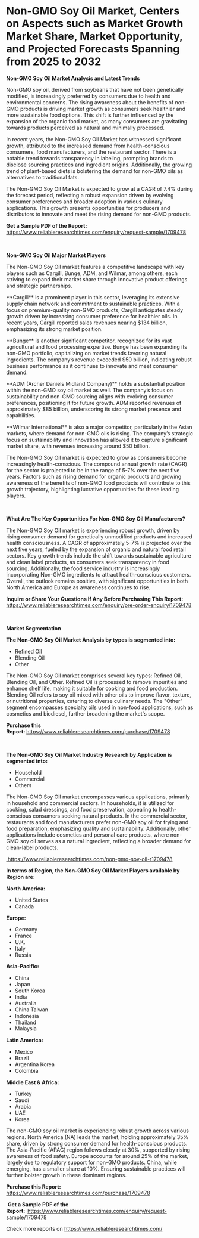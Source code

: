 <p><h1>Non-GMO Soy Oil Market, Centers on Aspects such as Market Growth Market Share, Market Opportunity, and Projected Forecasts Spanning from 2025 to 2032</h1></p><p><strong>Non-GMO Soy Oil Market Analysis and Latest Trends</strong></p>
<p><p>Non-GMO soy oil, derived from soybeans that have not been genetically modified, is increasingly preferred by consumers due to health and environmental concerns. The rising awareness about the benefits of non-GMO products is driving market growth as consumers seek healthier and more sustainable food options. This shift is further influenced by the expansion of the organic food market, as many consumers are gravitating towards products perceived as natural and minimally processed.</p><p>In recent years, the Non-GMO Soy Oil Market has witnessed significant growth, attributed to the increased demand from health-conscious consumers, food manufacturers, and the restaurant sector. There is a notable trend towards transparency in labeling, prompting brands to disclose sourcing practices and ingredient origins. Additionally, the growing trend of plant-based diets is bolstering the demand for non-GMO oils as alternatives to traditional fats.</p><p>The Non-GMO Soy Oil Market is expected to grow at a CAGR of 7.4% during the forecast period, reflecting a robust expansion driven by evolving consumer preferences and broader adoption in various culinary applications. This growth presents opportunities for producers and distributors to innovate and meet the rising demand for non-GMO products.</p></p>
<p><strong>Get a Sample PDF of the Report:&nbsp;</strong> <a href="https://www.reliableresearchtimes.com/enquiry/request-sample/1709478?utm_campaign=3056&utm_medium=2&utm_source=Github&utm_content=ia&utm_term=27032025&utm_id=non-gmo-soy-oil">https://www.reliableresearchtimes.com/enquiry/request-sample/1709478</a></p>
<p>&nbsp;</p>
<p><strong>Non-GMO Soy Oil Major Market Players</strong></p>
<p><p>The Non-GMO Soy Oil market features a competitive landscape with key players such as Cargill, Bunge, ADM, and Wilmar, among others, each striving to expand their market share through innovative product offerings and strategic partnerships.</p><p>**Cargill** is a prominent player in this sector, leveraging its extensive supply chain network and commitment to sustainable practices. With a focus on premium-quality non-GMO products, Cargill anticipates steady growth driven by increasing consumer preference for healthier oils. In recent years, Cargill reported sales revenues nearing $134 billion, emphasizing its strong market position.</p><p>**Bunge** is another significant competitor, recognized for its vast agricultural and food processing expertise. Bunge has been expanding its non-GMO portfolio, capitalizing on market trends favoring natural ingredients. The company’s revenue exceeded $50 billion, indicating robust business performance as it continues to innovate and meet consumer demand.</p><p>**ADM (Archer Daniels Midland Company)** holds a substantial position within the non-GMO soy oil market as well. The company’s focus on sustainability and non-GMO sourcing aligns with evolving consumer preferences, positioning it for future growth. ADM reported revenues of approximately $85 billion, underscoring its strong market presence and capabilities.</p><p>**Wilmar International** is also a major competitor, particularly in the Asian markets, where demand for non-GMO oils is rising. The company’s strategic focus on sustainability and innovation has allowed it to capture significant market share, with revenues increasing around $50 billion.</p><p>The Non-GMO Soy Oil market is expected to grow as consumers become increasingly health-conscious. The compound annual growth rate (CAGR) for the sector is projected to be in the range of 5-7% over the next five years. Factors such as rising demand for organic products and growing awareness of the benefits of non-GMO food products will contribute to this growth trajectory, highlighting lucrative opportunities for these leading players.</p></p>
<p>&nbsp;</p>
<p><strong>What Are The Key Opportunities For Non-GMO Soy Oil Manufacturers?</strong></p>
<p><p>The Non-GMO Soy Oil market is experiencing robust growth, driven by rising consumer demand for genetically unmodified products and increased health consciousness. A CAGR of approximately 5-7% is projected over the next five years, fueled by the expansion of organic and natural food retail sectors. Key growth trends include the shift towards sustainable agriculture and clean label products, as consumers seek transparency in food sourcing. Additionally, the food service industry is increasingly incorporating Non-GMO ingredients to attract health-conscious customers. Overall, the outlook remains positive, with significant opportunities in both North America and Europe as awareness continues to rise.</p></p>
<p><strong>Inquire or Share Your Questions If Any Before Purchasing This Report:</strong> <a href="https://www.reliableresearchtimes.com/enquiry/pre-order-enquiry/1709478?utm_campaign=3056&utm_medium=2&utm_source=Github&utm_content=ia&utm_term=27032025&utm_id=non-gmo-soy-oil">https://www.reliableresearchtimes.com/enquiry/pre-order-enquiry/1709478</a></p>
<p>&nbsp;</p>
<p><strong>Market Segmentation</strong></p>
<p><strong>The Non-GMO Soy Oil Market Analysis by types is segmented into:</strong></p>
<p><ul><li>Refined Oil</li><li>Blending Oil</li><li>Other</li></ul></p>
<p><p>The Non-GMO Soy Oil market comprises several key types: Refined Oil, Blending Oil, and Other. Refined Oil is processed to remove impurities and enhance shelf life, making it suitable for cooking and food production. Blending Oil refers to soy oil mixed with other oils to improve flavor, texture, or nutritional properties, catering to diverse culinary needs. The "Other" segment encompasses specialty oils used in non-food applications, such as cosmetics and biodiesel, further broadening the market's scope.</p></p>
<p><strong>Purchase this Report:&nbsp;</strong><a href="https://www.reliableresearchtimes.com/purchase/1709478?utm_campaign=3056&utm_medium=2&utm_source=Github&utm_content=ia&utm_term=27032025&utm_id=non-gmo-soy-oil">https://www.reliableresearchtimes.com/purchase/1709478</a></p>
<p>&nbsp;</p>
<p><strong>The Non-GMO Soy Oil Market Industry Research by Application is segmented into:</strong></p>
<p><ul><li>Household</li><li>Commercial</li><li>Others</li></ul></p>
<p><p>The Non-GMO Soy Oil market encompasses various applications, primarily in household and commercial sectors. In households, it is utilized for cooking, salad dressings, and food preservation, appealing to health-conscious consumers seeking natural products. In the commercial sector, restaurants and food manufacturers prefer non-GMO soy oil for frying and food preparation, emphasizing quality and sustainability. Additionally, other applications include cosmetics and personal care products, where non-GMO soy oil serves as a natural ingredient, reflecting a broader demand for clean-label products.</p></p>
<p><a href="https://www.reliableresearchtimes.com/non-gmo-soy-oil-r1709478?utm_campaign=3056&utm_medium=2&utm_source=Github&utm_content=ia&utm_term=27032025&utm_id=non-gmo-soy-oil">&nbsp;https://www.reliableresearchtimes.com/non-gmo-soy-oil-r1709478</a></p>
<p><strong>In terms of Region, the Non-GMO Soy Oil Market Players available by Region are:</strong></p>
<p>
    <p> <strong> North America: </strong>
        <ul>
            <li>United States</li>
            <li>Canada</li>
        </ul>
        </p> 
    <p> <strong> Europe: </strong>
        <ul>
            <li>Germany</li>
            <li>France</li>
            <li>U.K.</li>
            <li>Italy</li>
            <li>Russia</li>
        </ul>
        </p> 
    <p> <strong> Asia-Pacific: </strong>
        <ul>
            <li>China</li>
            <li>Japan</li>
            <li>South Korea</li>
            <li>India</li>
            <li>Australia</li>
            <li>China Taiwan</li>
            <li>Indonesia</li>
            <li>Thailand</li>
            <li>Malaysia</li>
        </ul>
        </p> 
    <p> <strong> Latin America: </strong>
        <ul>
            <li>Mexico</li>
            <li>Brazil</li>
            <li>Argentina Korea</li>
            <li>Colombia</li>
        </ul>
        </p> 
    <p> <strong> Middle East & Africa: </strong>
        <ul>
            <li>Turkey</li>
            <li>Saudi</li>
            <li>Arabia</li>
            <li>UAE</li>
            <li>Korea</li>
        </ul>
    </p>
    </p>
<p><p>The non-GMO soy oil market is experiencing robust growth across various regions. North America (NA) leads the market, holding approximately 35% share, driven by strong consumer demand for health-conscious products. The Asia-Pacific (APAC) region follows closely at 30%, supported by rising awareness of food safety. Europe accounts for around 25% of the market, largely due to regulatory support for non-GMO products. China, while emerging, has a smaller share at 10%. Ensuring sustainable practices will further bolster growth in these dominant regions.</p></p>
<p><strong>Purchase this Report: </strong><a href="https://www.reliableresearchtimes.com/purchase/1709478?utm_campaign=3056&utm_medium=2&utm_source=Github&utm_content=ia&utm_term=27032025&utm_id=non-gmo-soy-oil">https://www.reliableresearchtimes.com/purchase/1709478</a></p>
<p>&nbsp;<strong>Get a Sample PDF of the Report:&nbsp;&nbsp;</strong><a href="https://www.reliableresearchtimes.com/enquiry/request-sample/1709478?utm_campaign=3056&utm_medium=2&utm_source=Github&utm_content=ia&utm_term=27032025&utm_id=non-gmo-soy-oil">https://www.reliableresearchtimes.com/enquiry/request-sample/1709478</a></p>
<p><strong></strong></p>
<p>Check more reports on <a href="https://www.reliableresearchtimes.com/?utm_campaign=3056&utm_medium=2&utm_source=Github&utm_content=ia&utm_term=27032025&utm_id=non-gmo-soy-oil">https://www.reliableresearchtimes.com/</a></p>